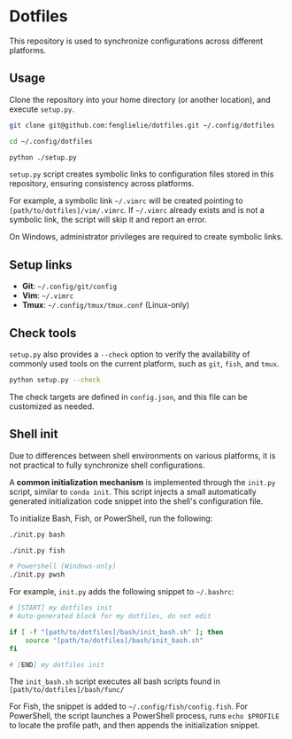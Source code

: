 # Dotfiles

This repository is used to synchronize configurations across different platforms.

## Usage

Clone the repository into your home directory (or another location), and execute `setup.py`.
```bash
git clone git@github.com:fenglielie/dotfiles.git ~/.config/dotfiles

cd ~/.config/dotfiles

python ./setup.py
```

`setup.py` script creates symbolic links to configuration files stored in this repository, ensuring consistency across platforms.

For example, a symbolic link `~/.vimrc` will be created pointing to `[path/to/dotfiles]/vim/.vimrc`.
If `~/.vimrc` already exists and is not a symbolic link, the script will skip it and report an error.

On Windows, administrator privileges are required to create symbolic links.

## Setup links

- **Git**: `~/.config/git/config`
- **Vim**: `~/.vimrc`
- **Tmux**: `~/.config/tmux/tmux.conf` (Linux-only)


## Check tools

`setup.py` also provides a `--check` option to verify the availability of commonly used tools on the current platform, such as `git`, `fish`, and `tmux`.

```bash
python setup.py --check
```

The check targets are defined in `config.json`, and this file can be customized as needed.

## Shell init

Due to differences between shell environments on various platforms, it is not practical to fully synchronize shell configurations.

A **common initialization mechanism** is implemented through the `init.py` script, similar to `conda init`. This script injects a small automatically generated initialization code snippet into the shell's configuration file.

To initialize Bash, Fish, or PowerShell, run the following:
```bash
./init.py bash

./init.py fish

# Powershell (Windows-only)
./init.py pwsh
```

For example, `init.py` adds the following snippet to `~/.bashrc`:
```bash
# [START] my dotfiles init
# Auto-generated block for my dotfiles, do not edit

if [ -f "[path/to/dotfiles]/bash/init_bash.sh" ]; then
    source "[path/to/dotfiles]/bash/init_bash.sh"
fi

# [END] my dotfiles init
```

The `init_bash.sh` script executes all bash scripts found in `[path/to/dotfiles]/bash/func/`

For Fish, the snippet is added to `~/.config/fish/config.fish`.
For PowerShell, the script launches a PowerShell process, runs `echo $PROFILE` to locate the profile path, and then appends the initialization snippet.
